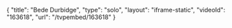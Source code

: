 {
    "title": "Bede Durbidge",
    "type": "solo",
    "layout": "iframe-static",
    "videoId": "163618",
    "url": "\/tvpembed\/163618"
}